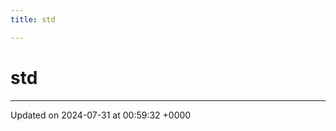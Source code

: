 ```yaml
---
title: std

---
```


# std








-------------------------------

Updated on 2024-07-31 at 00:59:32 +0000